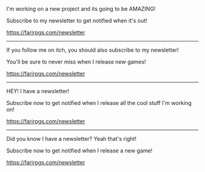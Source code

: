 I'm working on a new project and its going to be AMAZING!

Subscribe to my newsletter to get notified when it's out!

https://farirpgs.com/newsletter

---

If you follow me on itch, you should also subscribe to my newsletter!

You'll be sure to never miss when I release new games!

https://farirpgs.com/newsletter

---

HEY! I have a newsletter!

Subscribe now to get notified when I release all the cool stuff I'm working on!

https://farirpgs.com/newsletter

---

Did you know I have a newsletter? Yeah that's right!

Subscribe now to get notified when I release a new game!

https://farirpgs.com/newsletter